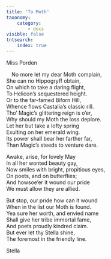 ```yaml
---
title: 'To Moth'
taxonomy:
    category:
        - docs
visible: false
tntsearch:
    index: true
---
```


<div class="author">Miss Porden</div>

&emsp;No more let my dear Moth complain,  
She can no Hippogryff obtain,  
On which to take a daring flight,  
To Helicon’s sequestered height.  
Or to the far-famed Biforn Hill,  
Whence flows Castalia’s classic rill.  
Tho’ Magic’s glittering reign is o’er,  
Why should my Moth the loss deplore.  
Let her but take a lofty spring  
Exulting on her emerald wing.  
Its power shall bear her farther far,  
Than Magic’s steeds to venture dare.  

Awake, arise, for lovely May  
In all her wonted beauty gay,  
Now smiles with bright, propitious eyes,  
On poets, and on butterflies;  
And howsoe’er it wound our pride  
We must allow they are allied.  

But stop, our pride how can it wound  
When in the list our Moth is found.  
Yea sure her worth, and envied name  
Shall give her tribe immortal fame,  
And poets proudly kindred claim.  
But ever let thy Stella shine,  
The foremost in the friendly line.

Stella